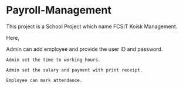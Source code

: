 # Payroll-Management

This project is a School Project which name FCSIT Koisk Management.

Here,
   
   
   
   
   Admin can add employee and provide the user ID and password.
    
    Admin set the time to working hours.
    
    Admin set the salary and payment with print receipt.  
    
    Employee can mark attendance.
